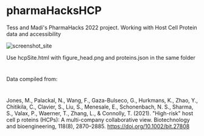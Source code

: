 # pharmaHacksHCP
Tess and Madi's PharmaHacks 2022 project. Working with Host Cell Protein data and accessibility 

![screenshot_site](https://user-images.githubusercontent.com/33359970/160263964-67300a7e-b5cb-4402-a26c-f22342ca70e0.png)


Use hcpSite.html with figure_head.png and proteins.json in the same folder
#
Data compiled from: 
#
Jones, M., Palackal, N., Wang, F., Gaza-Bulseco, G., Hurkmans, 
	K., Zhao, Y., Chitikila, C., Clavier, S., Liu, S., Menesale, E., 	Schonenbach, N. S., Sharma, S., Valax, P., Waerner, T., 	Zhang, L., & Connolly, T. (2021). "High-risk" host cell p	roteins (HCPs): A multi-company collaborative view. 	Biotechnology and bioengineering, 118(8), 2870–2885. 	https://doi.org/10.1002/bit.27808
